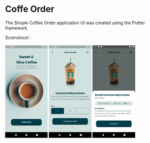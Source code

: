 <h1>Coffe Order</h1>

The Simple Coffee Order application UI was created using the Flutter framework.

Screnshoot :
<br>
<br>
<img height="300em" src="https://github.com/azarafath/CoffeeOrder/blob/master/images/SS/S1.png?raw=true"/>
<img height="300em" src="https://github.com/azarafath/CoffeeOrder/blob/master/images/SS/S2.png?raw=true"/>
<img height="300em" src="https://github.com/azarafath/CoffeeOrder/blob/master/images/SS/S3.png?raw=true"/>

